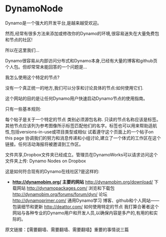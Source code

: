 # DynamoNode

Dynamo是一个强大的开发平台,是越来越受欢迎。

然而,经常有很多方法来添加或修改你的Dynamo的环境,很容易迷失在大量免费包和节点的社区!

所以在这里我们…

Dynamo很容易从内部访问分布式和Dynamo本身,已经有大量的博客和github页个人包。但却常常未能回答的一个问题是…

我怎么使用这个特定的节点?

没有一个真正统一的地方,我们可以分享和讨论具体的节点:如何使用它们.

这个网站的目的是让任何Dynamo用户快速启动Dynamo节点的使用指南。




只有一些基本规则:

每个帖子是关于一个特定的节点
类别必须源包名称.
只读的节点名称应该是标签。其他节点应该列为参考图像所示标签匹配他们的名字。标签也可以用来帮助适航性,包括versions-in-use或项目类型或相似
试着遵守这个页面上的一个帖子on this page
协调我们的努力和消息传递和小组讨论,建立了一个体式的工作区在这个链接。任何活动海报将被邀请到工作区。

文件共享,Dropbox文件夹已经成立。管理员在DynamoWorks可以请求访问这个文件夹上传:
Dynamo Nodes on Dropbox

这是如何符合现有的Dynamo在线社区?是这样的:

* **http://dynamobim.org/ 主要的网站**
http://dynamobim.org/download/ 下载网站
http://dynamopackages.com/ 浏览和下载包
http://dynamobim.org/forums/forum/dyn/ 论坛
http://dynamoprimer.com/ 通用Dynamo学习
博客、github和个人网站——包装细节和更新
http://deattor.com/ 如何使用特定的节点
我打算合著者这个网站与各种专业的Dynamo用户和开发人员,以确保内容是多产的,有用的和实际的。

 

 
 							 						
 
原文链接：【需要翻墙、需要翻墙、需要翻墙】重要的事情说三篇

 

 